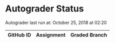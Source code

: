 # Autograder Status
Autograder last run at: October 25, 2018 at 02:20

| GitHub ID | Assignment | Graded Branch |
|-----------|------------|---------------|
